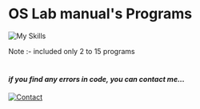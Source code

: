 
# OS Lab manual's Programs


![My Skills](https://skillicons.dev/icons?i=bash)

Note :- included only 2 to 15 programs

#
#### _if you find any errors in code, you can contact me..._

[![Contact](https://img.shields.io/badge/WA-97234%2030561-lightgrey?style=for-the-badge&logo=whatsapp)](https://api.whatsapp.com/send?phone=919723430561&text=Hi)


